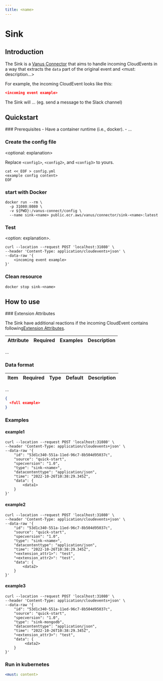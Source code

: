 ```yaml
---
title: <name>
---
```


# <name> Sink

## Introduction

The <name> Sink is a [Vanus Connector](https://www.vanus.dev/introduction/concepts#vanus-connect) that aims to handle incoming CloudEvents in a way that extracts the `data` part of the
original event and <must: description...>

For example, the incoming CloudEvent looks like this:

```json
<incoming event example>
```

The <name> Sink will ... (eg. send a message to the Slack channel)


## Quickstart

<optional prerequisites but recommended>
### Prerequisites
- Have a container runtime (i.e., docker).
- ...
</optional>

### Create the config file

<optional: explanation>

Replace `<config1>`, `<config2>`, and `<config3>` to yours.

```shell
cat << EOF > config.yml
<example config content>
EOF
```

### start with Docker

```shell
docker run --rm \
  -p 31080:8080 \
  -v ${PWD}:/vanus-connect/config \
  --name sink-<name> public.ecr.aws/vanus/connector/sink-<name>:latest
```

### Test
<option: explanation>.

```shell
curl --location --request POST 'localhost:31080' \
--header 'Content-Type: application/cloudevents+json' \
--data-raw '{
    <incoming event example>
}'
```

<show result with a paragraph>

### Clean resource

```shell
docker stop sink-<name>
```

## How to use

<optional>
### Extension Attributes

The <name> Sink have additional reactions if the incoming CloudEvent contains following[Extension Attributes](https://github.com/cloudevents/spec/blob/main/cloudevents/spec.md#extension-context-attributes).


| Attribute      | Required | Examples | Description                          |
|:---------------|:--------:|----------|--------------------------------------|
...

### Data format

| Item                  | Required |   Type   | Default | Description                                                   |
|:----------------------|:--------:|:--------:|:-------:|---------------------------------------------------------------|
...


```json
{
  <full example>
}
```

### Examples

#### example1

```shell
curl --location --request POST 'localhost:31080' \
--header 'Content-Type: application/cloudevents+json' \
--data-raw '{
    "id": "53d1c340-551a-11ed-96c7-8b504d95037c",
    "source": "quick-start",
    "specversion": "1.0",
    "type": "sink-<name>",
    "datacontenttype": "application/json",
    "time": "2022-10-26T10:38:29.345Z",
    "data": {
        <data1>
    }
}'
```

#### example2

```shell
curl --location --request POST 'localhost:31080' \
--header 'Content-Type: application/cloudevents+json' \
--data-raw '{
    "id": "53d1c340-551a-11ed-96c7-8b504d95037c",
    "source": "quick-start",
    "specversion": "1.0",
    "type": "sink-<name>",
    "datacontenttype": "application/json",
    "time": "2022-10-26T10:38:29.345Z",
    "<extension_attr1>": "test",
    "<extension_attr2>": "test",
    "data": {
        <data2>
    }
}'
```

#### example3

```shell
curl --location --request POST 'localhost:31080' \
--header 'Content-Type: application/cloudevents+json' \
--data-raw '{
    "id": "53d1c340-551a-11ed-96c7-8b504d95037c",
    "source": "quick-start",
    "specversion": "1.0",
    "type": "sink-mongodb",
    "datacontenttype": "application/json",
    "time": "2022-10-26T10:38:29.345Z",
    "<extension_attr3>": "test",
    "data": {
         <data2>
    }
}'
```

### Run in kubernetes
```yaml
<must: content>
```